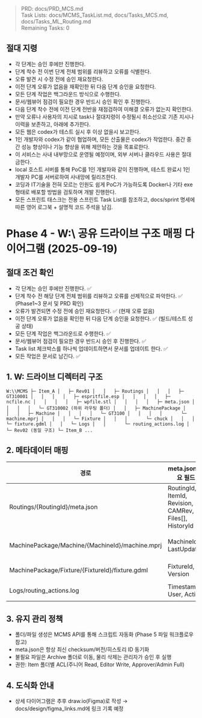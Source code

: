 > PRD: docs/PRD_MCS.md  
> Task Lists: docs/MCMS_TaskList.md, docs/Tasks_MCS.md, docs/Tasks_ML_Routing.md  
> Remaining Tasks: 0

## 절대 지령
- 각 단계는 승인 후에만 진행한다.
- 단계 착수 전 이번 단계 전체 범위를 리뷰하고 오류를 식별한다.
- 오류 발견 시 수정 전에 승인 재요청한다.
- 이전 단계 오류가 없음을 재확인한 뒤 다음 단계 승인을 요청한다.
- 모든 단계 작업은 백그라운드 방식으로 수행한다.
- 문서/웹뷰어 점검이 필요한 경우 반드시 승인 확인 후 진행한다.
- 다음 단계 착수 전에 이전 단계 전반을 재점검하여 미해결 오류가 없는지 확인한다.
- 만약 오류나 사용자의 지시로 task나 절대지령이 수정될시 취소선으로 기존 지시나 이력을 보존하고, 아래에 추가한다.
- 모든 웹은 codex가 테스트 실시 후 이상 없을시 보고한다.
- 1인 개발자와 codex가 같이 협업하며, 모든 산출물은 codex가 작업한다. 중간 중간 성능 향상이나 기능 향상을 위해 제안하는 것을 목표로한다.
- 이 서비스는 사내 내부망으로 운영될 예정이며, 외부 서버나 클라우드 사용은 절대 금한다.
- local 호스트 서버를 통해 PoC를 1인 개발자와 같이 진행하며, 테스트 완료시 1인 개발자 PC를 서버로하여 사내망에 릴리즈한다.
- 코딩과 IT기술을 전혀 모르는 인원도 쉽게 PoC가 가능하도록 Docker나 기타 exe 형태로 배포할 방법을 검토하며 개발 진행한다.
- 모든 스프린트 태스크는 전용 스프린트 Task List를 참조하고, docs/sprint 명세에 따른 영어 로그북 + 설명적 코드 주석을 남김.
# Phase 4 - W:\\ 공유 드라이브 구조 매핑 다이어그램 (2025-09-19)

## 절대 조건 확인
- 각 단계는 승인 후에만 진행한다. ✅
- 단계 착수 전 해당 단계 전체 범위를 리뷰하고 오류를 선제적으로 파악한다. ✅ (Phase1~3 문서 및 PRD 확인)
- 오류가 발견되면 수정 전에 승인 재요청한다. ✅ (현재 오류 없음)
- 이전 단계 오류가 없음을 확인한 뒤 다음 단계 승인을 요청한다. ✅ (빌드/테스트 성공 상태)
- 모든 단계 작업은 백그라운드로 수행한다. ✅
- 문서/웹뷰어 점검이 필요한 경우 반드시 승인 후 진행한다. ✅
- Task list 체크박스를 하나씩 업데이트하면서 문서를 업데이트 한다. ✅
- 모든 작업은 문서로 남긴다. ✅

## 1. W: 드라이브 디렉터리 구조
`
W:\\MCMS
 ├─ Item_A
 │   ├─ Rev01
 │   │   ├─ Routings
 │   │   │   ├─ GT310001
 │   │   │   │   ├─ espritfile.esp
 │   │   │   │   ├─ ncfile.nc
 │   │   │   │   ├─ wpfile.stl
 │   │   │   │   ├─ meta.json
 │   │   │   │   └─ GT310002 (하위 라우팅 폴더)
 │   │   ├─ MachinePackage
 │   │   │   ├─ Machine
 │   │   │   │   └─ GT3100
 │   │   │   │       └─ machine.mprj
 │   │   │   └─ Fixture
 │   │   │       └─ chuck
 │   │   │           └─ fixture.gdml
 │   │   └─ Logs
 │   │       └─ routing_actions.log
 │   └─ Rev02 (동일 구조)
 └─ Item_B ...
`

## 2. 메타데이터 매핑
| 경로 | meta.json 주요 필드 | 설명 |
|---|---|---|
| Routings/{RoutingId}/meta.json | RoutingId, ItemId, Revision, CAMRev, Files[], HistoryId | 라우팅 버전 관리, checksum, 업로더 정보 |
| MachinePackage/Machine/{MachineId}/machine.mprj | MachineId, LastUpdated | ESPRIT 머신 프로젝트 파일 |
| MachinePackage/Fixture/{FixtureId}/fixture.gdml | FixtureId, Version | 고정구 데이터 |
| Logs/routing_actions.log | Timestamp, User, Action | 승인/실행 로그 (옵션) |

## 3. 유지 관리 정책
- 폴더/파일 생성은 MCMS API를 통해 스크립트 자동화 (Phase 5 파일 워크플로우 참고)
- meta.json은 항상 최신 checksum/버전/히스토리 ID 동기화
- 불필요 파일은 Archive 폴더로 이동, 물리 삭제는 관리자가 승인 후 실행
- 권한: Item 폴더별 ACL(주니어 Read, Editor Write, Approver/Admin Full)

## 4. 도식화 안내
- 상세 다이어그램은 추후 draw.io(Figma)로 작성 → docs/design/figma_links.md에 링크 기록 예정


